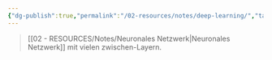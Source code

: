 ```yaml
---
{"dg-publish":true,"permalink":"/02-resources/notes/deep-learning/","tags":["ausbildung/gfn/ap1/vorbereitung","informatik/AI"],"noteIcon":"","updated":"2025-09-27T01:32:43.000+02:00"}
---
```


>[[02 - RESOURCES/Notes/Neuronales Netzwerk\|Neuronales Netzwerk]] mit vielen zwischen-Layern.